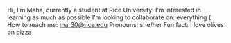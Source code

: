 Hi, I’m Maha, currently a student at Rice University! I’m interested in learning as much as possible
I’m looking to collaborate on: everything (:
How to reach me: mar30@rice.edu
Pronouns: she/her
Fun fact: I love olives on pizza

<!---
maharazzaq/maharazzaq is a ✨ special ✨ repository because its `README.md` (this file) appears on your GitHub profile.
You can click the Preview link to take a look at your changes.
--->

